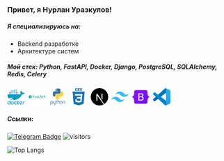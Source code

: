 ### Привет, я Нурлан Уразкулов!

##### Я специализируюсь на:
- Backend разработке
- Архитектуре систем



##### Мой стек: Python, FastAPI, Docker, Django, PostgreSQL, SQLAlchemy, Redis, Celery
<div>
  
  <img src="https://github.com/devicons/devicon/blob/master/icons/docker/docker-plain-wordmark.svg" title="JavaScript" alt="JavaScript" width="40" height="40"/>&nbsp;
  <img src="https://github.com/devicons/devicon/blob/master/icons/fastapi/fastapi-plain-wordmark.svg" title="React" alt="React" width="40" height="40"/>&nbsp;
  <img src="https://github.com/devicons/devicon/blob/master/icons/python/python-original-wordmark.svg" title="HTML5" alt="HTML" width="40" height="40"/>&nbsp;
  <img src="https://github.com/devicons/devicon/blob/master/icons/css3/css3-plain-wordmark.svg"  title="CSS3" alt="CSS" width="40" height="40"/>&nbsp;
  <img src="https://github.com/devicons/devicon/blob/master/icons/nextjs/nextjs-original.svg" title="Next" alt="Next" width="40" height="40"/>&nbsp;
  <img src="https://github.com/devicons/devicon/blob/master/icons/tailwindcss/tailwindcss-plain.svg" title="Tailwind" alt="Tailwind" width="40" height="40"/>&nbsp;
  <img src="https://github.com/devicons/devicon/blob/master/icons/bootstrap/bootstrap-original.svg" title="Bootstrap" alt="Bootstrap" width="40" height="40"/>&nbsp;
  <img src="https://github.com/devicons/devicon/blob/master/icons/vscode/vscode-original.svg" title="VSCode" alt="VSCode" width="40" height="40"/>&nbsp;
</div>

##### Ссылки:

[![Telegram Badge](https://img.shields.io/badge/-@sxmrxk-26A5E4?style=flat-square&logo=Telegram&logoColor=white&link=https://t.me/sxmrxk)](https://t.me/sxmrxk)
![visitors](https://visitor-badge.laobi.icu/badge?page_id=sumrak10)

![Top Langs](https://github-readme-stats.vercel.app/api/top-langs/?username=sumrak10&layout=compact&exclude_repo=task-python,ServicesLog,SmrkMusic,CuteAndCut,rpg-tg-bot,smrkrp-tower,BlockChain,SI-Messenger,FastHelp,FastHelp-backend,AE_bot,TermitProject,FractalsProject,SpiralProject,RolePlayBot,MusicSchool,MusicSchoolbackend,PlantPlanet,TheWithcer,Django)

